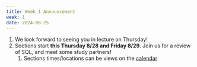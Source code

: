 ```yaml
---
title: Week 1 Announcement
week: 1
date: 2024-08-25
---
```


1. We look forward to seeing you in lecture on Thursday!
2. Sections start **this Thursday 8/28 and Friday 8/29**. Join us for a review of SQL, and meet some study partners!
    1. Sections times/locations can be views on the [calendar](calendar)
